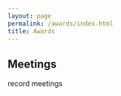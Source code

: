 ```yaml
---
layout: page
permalink: /awards/index.html
title: Awards
---
```


## Meetings
record meetings
<br>


<br>
